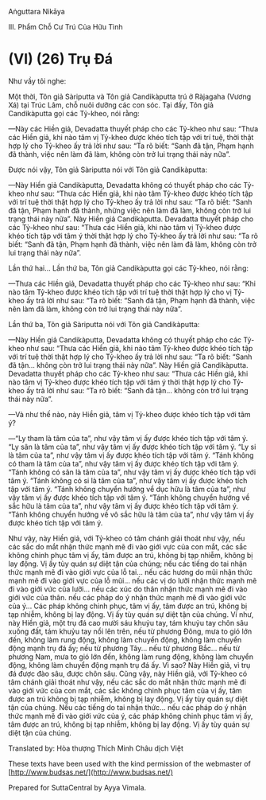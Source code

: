 Aṅguttara Nikāya

III. Phẩm Chỗ Cư Trú Của Hữu Tình

# (VI) (26) Trụ Ðá

Như vầy tôi nghe:

Một thời, Tôn giả Sàriputta và Tôn giả Candikàputta trú ở Ràjagaha (Vương Xá) tại Trúc Lâm, chỗ nuôi dưỡng các con sóc. Tại đấy, Tôn giả Candikàputta gọi các Tỷ-kheo, nói rằng:

—Này các Hiền giả, Devadatta thuyết pháp cho các Tỷ-kheo như sau: “Thưa các Hiền giả, khi nào tâm vị Tỷ-kheo được khéo tích tập với trí tuệ, thời thật hợp lý cho Tỷ-kheo ấy trả lời như sau: “Ta rõ biết: “Sanh đã tận, Phạm hạnh đã thành, việc nên làm đã làm, không còn trở lui trạng thái này nữa”.

Ðược nói vậy, Tôn giả Sàriputta nói với Tôn giả Candikàputta:

—Này Hiền giả Candikàputta, Devadatta không có thuyết pháp cho các Tỷ-kheo như sau: “Thưa các Hiền giả, khi nào tâm Tỷ-kheo được khéo tích tập với trí tuệ thời thật hợp lý cho Tỷ-kheo ấy trả lời như sau: “Ta rõ biết: “Sanh đã tận, Phạm hạnh đã thành, những việc nên làm đã làm, không còn trở lui trạng thái này nữa”. Này Hiền giả Candikàputta. Devadatta thuyết pháp cho các Tỷ-kheo như sau: “Thưa các Hiền giả, khi nào tâm vị Tỷ-kheo được khéo tích tập với tâm ý thời thật hợp lý cho Tỷ-kheo ấy trả lời như sau: “Ta rõ biết: “Sanh đã tận, Phạm hạnh đã thành, việc nên làm đã làm, không còn trở lui trạng thái này nữa”.

Lần thứ hai... Lần thứ ba, Tôn giả Candikàputta gọi các Tỷ-kheo, nói rằng:

—Thưa các Hiền giả, Devadatta thuyết pháp cho các Tỷ-kheo như sau: “Khi nào tâm Tỷ-kheo được khéo tích tập với trí tuệ thời thật hợp lý cho vị Tỷ-kheo ấy trả lời như sau: “Ta rõ biết: “Sanh đã tận, Phạm hạnh đã thành, việc nên làm đã làm, không còn trở lui trạng thái này nữa”.

Lần thứ ba, Tôn giả Sàriputta nói với Tôn giả Candikàputta:

—Này Hiền giả Candikàputta, Devadatta không có thuyết pháp cho các Tỷ-kheo như sau: “Thưa các Hiền giả, khi nào tâm Tỷ-kheo được khéo tích tập với trí tuệ thời thật hợp lý cho Tỷ-kheo ấy trả lời như sau: “Ta rõ biết: “Sanh đã tận... không còn trở lui trạng thái này nữa”. Này Hiền giả Candikàputta. Devadatta thuyết pháp cho các Tỷ-kheo như sau: “Thưa các Hiền giả, khi nào tâm vị Tỷ-kheo được khéo tích tập với tâm ý thời thật hợp lý cho Tỷ-kheo ấy trả lời như sau: “Ta rõ biết: “Sanh đã tận... không còn trở lui trạng thái này nữa”.

—Và như thế nào, này Hiền giả, tâm vị Tỷ-kheo được khéo tích tập với tâm ý?

—“Ly tham là tâm của ta”, như vậy tâm vị ấy được khéo tích tập với tâm ý. “Ly sân là tâm của ta”, như vậy tâm vị ấy được khéo tích tập với tâm ý. “Ly si là tâm của ta”, như vậy tâm vị ấy được khéo tích tập với tâm ý. “Tánh không có tham là tâm của ta”, như vậy tâm vị ấy được khéo tích tập với tâm ý. “Tánh không có sân là tâm của ta”, như vậy tâm vị ấy được khéo tích tập với tâm ý. “Tánh không có si là tâm của ta”, như vậy tâm vị ấy được khéo tích tập với tâm ý. “Tánh không chuyển hướng về dục hữu là tâm của ta”, như vậy tâm vị ấy được khéo tích tập với tâm ý. “Tánh không chuyển hướng về sắc hữu là tâm của ta”, như vậy tâm vị ấy được khéo tích tập với tâm ý. “Tánh không chuyển hướng về vô sắc hữu là tâm của ta”, như vậy tâm vị ấy được khéo tích tập với tâm ý.

Như vậy, này Hiền giả, với Tỷ-kheo có tâm chánh giải thoát như vậy, nếu các sắc do mắt nhận thức mạnh mẽ đi vào giới vực của con mắt, các sắc không chinh phục tâm vị ấy, tâm được an trú, không bị tạp nhiễm, không bị lay động. Vị ấy tùy quán sự diệt tận của chúng; nếu các tiếng do tai nhận thức mạnh mẽ đi vào giới vực của lỗ tai... nếu các hương do mũi nhận thức mạnh mẽ đi vào giới vực của lỗ mũi... nếu các vị do lưỡi nhận thức mạnh mẽ đi vào giới vức của lưỡi... nếu các xúc do thân nhận thức mạnh mẽ đi vào giới vức của thân. nếu các pháp do ý nhận thức mạnh mẽ đi vào giới vức của ý... Các pháp không chinh phục, tâm vị ấy, tâm được an trú, không bị tạp nhiễm, không bị lay động. Vị ấy tùy quán sự diệt tận của chúng. Ví như, này Hiền giả, một trụ đá cao mười sáu khuỷu tay, tám khuỷu tay chôn sâu xuống đất, tám khuỷu tay nổi lên trên, nếu từ phương Ðông, mưa to gió lớn đến, không làm rung động, không làm chuyển động, không làm chuyển động mạnh trụ đá ấy; nếu từ phương Tây... nếu từ phương Bắc... nếu từ phương Nam, mưa to gió lớn đến, không làm rung động, không làm chuyển động, không làm chuyển động mạnh trụ đá ấy. Vì sao? Này Hiền giả, vì trụ đá được đào sâu, được chôn sâu. Cũng vậy, này Hiền giả, với Tỷ-kheo có tâm chánh giải thoát như vậy, nếu các sắc do mắt nhận thức mạnh mẽ đi vào giới vức của con mắt, các sắc không chinh phục tâm của vị ấy, tâm được an trú không bị tạp nhiễm, không bị lay động. Vị ấy tùy quán sự diệt tận của chúng. Nếu các tiếng do tai nhận thức... nếu các pháp do ý nhận thức mạnh mẽ đi vào giới vức của ý, các pháp không chinh phục tâm vị ấy, tâm được an trú, không bị tạp nhiễm, không bị lay động. Vị ấy tùy quán sự diệt tận của chúng.

Translated by: Hòa thượng Thích Minh Châu dịch Việt

These texts have been used with the kind permission of the webmaster of [http://www.budsas.net/](http://www.budsas.net/)

Prepared for SuttaCentral by Ayya Vimala.
